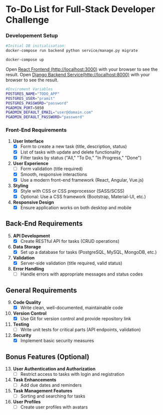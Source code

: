 # To-Do List for Full-Stack Developer Challenge

### Developement Setup

```sh
#Initial DB initialisation:
docker-compose run backend python service/manage.py migrate

docker-compose up
```

Open [React Frontend (http://localhost:3000)](http://localhost:3000) with your browser to see the result.
Open [Django Backend Service(http://localhost:8000)](http://localhost:8000) with your browser to see the result.

```sh
#Enviroment Variables
POSTGRES_NAME="TODO_APP"
POSTGRES_USER="pramit"
POSTGRES_PASSWORD="password"
PGADMIN_PORT=5050
PGADMIN_DEFAULT_EMAIL="user@domain.com"
PGADMIN_DEFAULT_PASSWORD="password"
```

### Front-End Requirements
1. **User Interface**
    - [x] Form to create a new task (title, description, status)
    - [x] List of tasks with update and delete functionality
    - [x] Filter tasks by status ("All," "To Do," "In Progress," "Done")
2. **User Experience**
    - [ ] Form validation (title required)
    - [x] Smooth, responsive interactions
    - [x] Use a modern front-end framework (React, Angular, Vue.js)
3. **Styling**
    - [x] Style with CSS or CSS preprocessor (SASS/SCSS)
    - [x] Optional: Use a CSS framework (Bootstrap, Material-UI, etc.)
4. **Responsive Design**
    - [x] Ensure application works on both desktop and mobile

## Back-End Requirements
5. **API Development**
    - [x] Create RESTful API for tasks (CRUD operations)
6. **Data Storage**
    - [x] Set up a database for tasks (PostgreSQL, MySQL, MongoDB, etc.)
7. **Validation**
    - [x] Server-side validation (title required, valid status)
8. **Error Handling**
    - [ ] Handle errors with appropriate messages and status codes

## General Requirements
9. **Code Quality**
    - [x] Write clean, well-documented, maintainable code
10. **Version Control**
    - [x] Use Git for version control and provide repository link
11. **Testing**
    - [ ] Write unit tests for critical parts (API endpoints, validation)
12. **Security**
    - [x] Implement basic security measures

## Bonus Features (Optional)
13. **User Authentication and Authorization**
    - [ ] Restrict access to tasks with login and registration
14. **Task Enhancements**
    - [ ] Add due dates and reminders
15. **Task Management Features**
    - [ ] Sorting and searching for tasks
16. **User Profiles**
    - [ ] Create user profiles with avatars